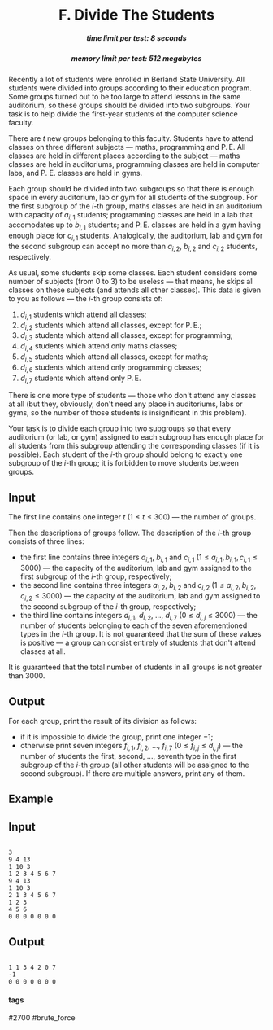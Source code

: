 <h1 style='text-align: center;'> F. Divide The Students</h1>

<h5 style='text-align: center;'>time limit per test: 8 seconds</h5>
<h5 style='text-align: center;'>memory limit per test: 512 megabytes</h5>

Recently a lot of students were enrolled in Berland State University. All students were divided into groups according to their education program. Some groups turned out to be too large to attend lessons in the same auditorium, so these groups should be divided into two subgroups. Your task is to help divide the first-year students of the computer science faculty.

There are $t$ new groups belonging to this faculty. Students have to attend classes on three different subjects — maths, programming and P. E. All classes are held in different places according to the subject — maths classes are held in auditoriums, programming classes are held in computer labs, and P. E. classes are held in gyms.

Each group should be divided into two subgroups so that there is enough space in every auditorium, lab or gym for all students of the subgroup. For the first subgroup of the $i$-th group, maths classes are held in an auditorium with capacity of $a_{i, 1}$ students; programming classes are held in a lab that accomodates up to $b_{i, 1}$ students; and P. E. classes are held in a gym having enough place for $c_{i, 1}$ students. Analogically, the auditorium, lab and gym for the second subgroup can accept no more than $a_{i, 2}$, $b_{i, 2}$ and $c_{i, 2}$ students, respectively.

As usual, some students skip some classes. Each student considers some number of subjects (from $0$ to $3$) to be useless — that means, he skips all classes on these subjects (and attends all other classes). This data is given to you as follows — the $i$-th group consists of:

1. $d_{i, 1}$ students which attend all classes;
2. $d_{i, 2}$ students which attend all classes, except for P. E.;
3. $d_{i, 3}$ students which attend all classes, except for programming;
4. $d_{i, 4}$ students which attend only maths classes;
5. $d_{i, 5}$ students which attend all classes, except for maths;
6. $d_{i, 6}$ students which attend only programming classes;
7. $d_{i, 7}$ students which attend only P. E.

There is one more type of students — those who don't attend any classes at all (but they, obviously, don't need any place in auditoriums, labs or gyms, so the number of those students is insignificant in this problem).

Your task is to divide each group into two subgroups so that every auditorium (or lab, or gym) assigned to each subgroup has enough place for all students from this subgroup attending the corresponding classes (if it is possible). Each student of the $i$-th group should belong to exactly one subgroup of the $i$-th group; it is forbidden to move students between groups.

## Input

The first line contains one integer $t$ ($1 \le t \le 300$) — the number of groups.

Then the descriptions of groups follow. The description of the $i$-th group consists of three lines:

* the first line contains three integers $a_{i, 1}$, $b_{i, 1}$ and $c_{i, 1}$ ($1 \le a_{i, 1}, b_{i, 1}, c_{i, 1} \le 3000$) — the capacity of the auditorium, lab and gym assigned to the first subgroup of the $i$-th group, respectively;
* the second line contains three integers $a_{i, 2}$, $b_{i, 2}$ and $c_{i, 2}$ ($1 \le a_{i, 2}, b_{i, 2}, c_{i, 2} \le 3000$) — the capacity of the auditorium, lab and gym assigned to the second subgroup of the $i$-th group, respectively;
* the third line contains integers $d_{i, 1}$, $d_{i, 2}$, ..., $d_{i, 7}$ ($0 \le d_{i, j} \le 3000$) — the number of students belonging to each of the seven aforementioned types in the $i$-th group. It is not guaranteed that the sum of these values is positive — a group can consist entirely of students that don't attend classes at all.

It is guaranteed that the total number of students in all groups is not greater than $3000$.

## Output

For each group, print the result of its division as follows:

* if it is impossible to divide the group, print one integer $-1$;
* otherwise print seven integers $f_{i, 1}$, $f_{i, 2}$, ..., $f_{i, 7}$ ($0 \le f_{i, j} \le d_{i, j}$) — the number of students the first, second, ..., seventh type in the first subgroup of the $i$-th group (all other students will be assigned to the second subgroup). If there are multiple answers, print any of them.
## Example

## Input


```

3
9 4 13
1 10 3
1 2 3 4 5 6 7
9 4 13
1 10 3
2 1 3 4 5 6 7
1 2 3
4 5 6
0 0 0 0 0 0 0

```
## Output


```

1 1 3 4 2 0 7
-1
0 0 0 0 0 0 0

```


#### tags 

#2700 #brute_force 